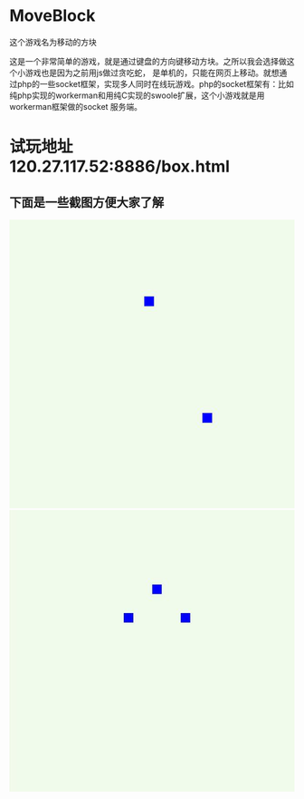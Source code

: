 # MoveBlock
这个游戏名为移动的方块

这是一个非常简单的游戏，就是通过键盘的方向键移动方块。之所以我会选择做这个小游戏也是因为之前用js做过贪吃蛇，
是单机的，只能在网页上移动。就想通过php的一些socket框架，实现多人同时在线玩游戏。php的socket框架有：比如纯php实现的workerman和用纯C实现的swoole扩展，这个小游戏就是用workerman框架做的socket
服务端。

# 试玩地址 120.27.117.52:8886/box.html
## 下面是一些截图方便大家了解
![box1.jpg](box2.jpg)
![box1.jpg](box3.jpg)
